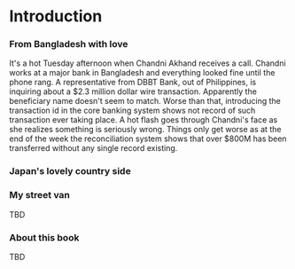 # Introduction

### From Bangladesh with love
It's a hot Tuesday afternoon when Chandni Akhand receives a call. Chandni works at a major bank in Bangladesh and everything looked fine until the phone rang. A representative from DBBT Bank, out of Philippines, is inquiring about a $2.3 million dollar wire transaction. Apparently the beneficiary name doesn't seem to match. Worse than that, introducing the transaction id in the core banking system shows not record of such transaction ever taking place. A hot flash goes through Chandni's face as she realizes something is seriously wrong. Things only get worse as at the end of the week the reconciliation system shows that over $800M has been transferred without any single record existing.

### Japan's lovely country side


### My street van
TBD

### About this book
TBD


